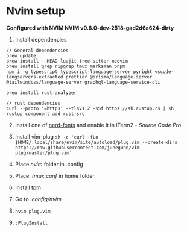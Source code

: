 # Nvim setup

**Configured with NVIM NVIM v0.8.0-dev-2518-gad2d6a624-dirty**

1. Install dependencies
```
// General dependencies
brew update
brew install --HEAD luajit tree-sitter neovim
brew install grep ripgrep tmux marksman pnpm
npm i -g typescript typescript-language-server pyright vscode-langservers-extracted prettier @prisma/language-server @tailwindcss/language-server graphql-language-service-cli

brew install rust-analyzer

// rust dependencies
curl --proto '=https' --tlsv1.2 -sSf https://sh.rustup.rs | sh
rustup component add rust-src
```

2. Install one of [nerd-fonts](https://www.nerdfonts.com/) and enable it in iTerm2 - *Source Code Pro*

3. Install vim-plug `sh -c 'curl -fLo $HOME/.local/share/nvim/site/autoload/plug.vim --create-dirs https://raw.githubusercontent.com/junegunn/vim-plug/master/plug.vim'`

4. Place _nvim_ folder in .config

5. Place _.tmux.conf_ in home folder

6. Install [tpm](https://github.com/tmux-plugins/tpm)

7. Go to _.config/nvim_

8. `nvim plug.vim`

9. `:PlugInstall`
